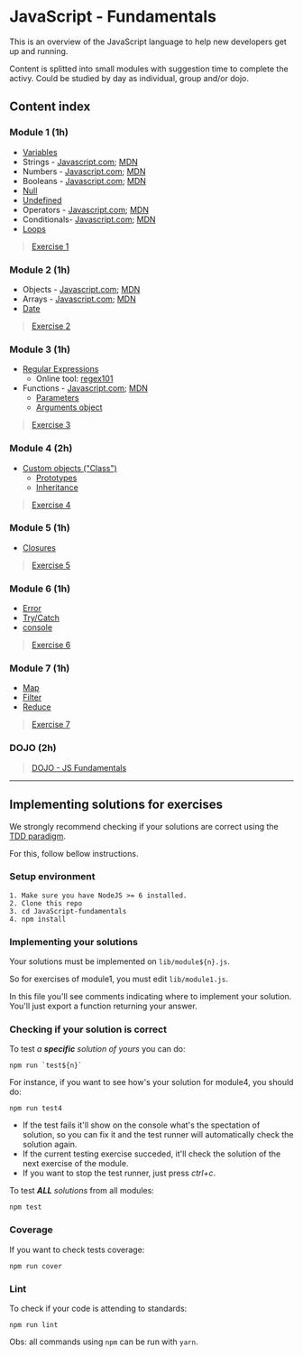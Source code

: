 # JavaScript - Fundamentals #

This is an overview of the JavaScript language to help new developers get up and running.

Content is splitted into small modules with suggestion time to complete the activy.
Could be studied by day as individual, group and/or dojo.

## Content index ##

### Module 1 (1h) ###
* [Variables](https://www.javascript.com/learn/javascript/variables)
* Strings - [Javascript.com](https://www.javascript.com/learn/javascript/strings); [MDN](https://developer.mozilla.org/en-US/docs/Web/JavaScript/Reference/Global_Objects/String)
* Numbers - [Javascript.com](https://www.javascript.com/learn/javascript/numbers); [MDN](https://developer.mozilla.org/en-US/docs/Web/JavaScript/Reference/Global_Objects/Number)
* Booleans - [Javascript.com](https://www.javascript.com/learn/javascript/booleans); [MDN](https://developer.mozilla.org/en-US/docs/Web/JavaScript/Reference/Global_Objects/Boolean)
* [Null](https://developer.mozilla.org/en-US/docs/Web/JavaScript/Reference/Global_Objects/null)
* [Undefined](https://developer.mozilla.org/en-US/docs/Web/JavaScript/Reference/Global_Objects/undefined)
* Operators - [Javascript.com](https://www.javascript.com/learn/javascript/operators); [MDN](https://developer.mozilla.org/en-US/docs/Web/JavaScript/Reference/Operators)
* Conditionals- [Javascript.com](https://www.javascript.com/learn/javascript/conditionals); [MDN](https://developer.mozilla.org/en-US/docs/Web/JavaScript/Reference/Statements/if...else)
* [Loops](https://developer.mozilla.org/en-US/docs/Web/JavaScript/Guide/Loops_and_iteration)

> [Exercise 1](./docs/exercises/1.module.md)

### Module 2 (1h) ###
* Objects - [Javascript.com](https://www.javascript.com/learn/javascript/objects); [MDN](https://developer.mozilla.org/en-US/docs/Web/JavaScript/Guide/Working_with_Objects)
* Arrays - [Javascript.com](https://www.javascript.com/learn/javascript/arrays); [MDN](https://developer.mozilla.org/en-US/docs/Web/JavaScript/Reference/Global_Objects/Array)
* [Date](https://developer.mozilla.org/en-US/docs/Web/JavaScript/Guide/Numbers_and_dates#Date_object)

> [Exercise 2](./docs/exercises/2.module.md)

### Module 3 (1h) ###
* [Regular Expressions](https://developer.mozilla.org/en-US/docs/Web/JavaScript/Guide/Regular_Expressions)
    * Online tool: [regex101](https://regex101.com/)
* Functions - [Javascript.com](https://www.javascript.com/learn/javascript/functions); [MDN](https://developer.mozilla.org/en-US/docs/Glossary/Function)
    * [Parameters](https://developer.mozilla.org/en-US/docs/Web/JavaScript/Guide/Functions#Function_parameters)
    * [Arguments object](https://developer.mozilla.org/en-US/docs/Web/JavaScript/Guide/Functions#Using_the_arguments_object)

> [Exercise 3](./docs/exercises/3.module.md)

### Module 4 (2h) ###
* [Custom objects ("Class")](https://developer.mozilla.org/en-US/docs/Learn/JavaScript/Objects/Object-oriented_JS)
    * [Prototypes](https://developer.mozilla.org/en-US/docs/Learn/JavaScript/Objects/Object_prototypes)
    * [Inheritance](https://developer.mozilla.org/en-US/docs/Learn/JavaScript/Objects/Inheritance)

> [Exercise 4](./docs/exercises/4.module.md)

### Module 5 (1h) ###
* [Closures](https://developer.mozilla.org/en-US/docs/Web/JavaScript/Closures)

> [Exercise 5](./docs/exercises/5.module.md)

### Module 6 (1h) ###
* [Error](https://developer.mozilla.org/en-US/docs/Web/JavaScript/Guide/Control_flow_and_error_handling#Exception_handling_statements)
* [Try/Catch](https://developer.mozilla.org/en-US/docs/Web/JavaScript/Reference/Statements/try...catch)
* [console](https://developers.google.com/web/tools/chrome-devtools/console/console-reference)

> [Exercise 6](./docs/exercises/6.module.md)

### Module 7 (1h) ###
* [Map](https://developer.mozilla.org/en-US/docs/Web/JavaScript/Reference/Global_Objects/Array/map)
* [Filter](https://developer.mozilla.org/en-US/docs/Web/JavaScript/Reference/Global_Objects/Array/filter)
* [Reduce](https://developer.mozilla.org/en-US/docs/Web/JavaScript/Reference/Global_Objects/Array/reduce)

> [Exercise 7](./docs/exercises/7.module.md)

### DOJO (2h) ###

> [DOJO - JS Fundamentals](./docs/exercises/dojo.md)

* * *

## Implementing solutions for exercises ##

We strongly recommend checking if your solutions are correct using the [TDD paradigm](https://en.wikipedia.org/wiki/Test-driven_development "Test-Driven-Development").

For this, follow bellow instructions.

### Setup environment ###

```shell
1. Make sure you have NodeJS >= 6 installed.
2. Clone this repo
3. cd JavaScript-fundamentals
4. npm install
```

### Implementing your solutions ###
Your solutions must be implemented on `lib/module${n}.js`.

So for exercises of module1, you must edit `lib/module1.js`.

In this file you'll see comments indicating where to implement your solution.
You'll just export a function returning your answer.

### Checking if your solution is correct ###

To test _a **specific** solution of yours_ you can do:

```shell
npm run `test${n}`
```

For instance, if you want to see how's your solution for module4, you should do:

```shell
npm run test4
```

* If the test fails it'll show on the console what's the spectation of solution, so you can fix it and the test runner will automatically check the solution again.
* If the current testing exercise succeded, it'll check the solution of the next exercise of the module.
* If you want to stop the test runner, just press _ctrl+c_.

To test _**ALL** solutions_ from all modules:
```shell
npm test
```

### Coverage ###

If you want to check tests coverage:

```shell
npm run cover
```

### Lint ###

To check if your code is attending to standards:

```shell
npm run lint
```

Obs: all commands using `npm` can be run with `yarn`.

